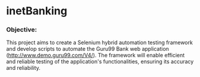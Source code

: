 # inetBanking

### Objective: 
This project aims to create a Selenium hybrid automation testing framework and develop scripts to automate the Guru99 Bank web application (http://www.demo.guru99.com/V4/). The framework will enable efficient and reliable testing of the application's functionalities, ensuring its accuracy and reliability.

